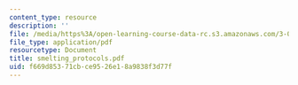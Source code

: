 ```yaml
---
content_type: resource
description: ''
file: /media/https%3A/open-learning-course-data-rc.s3.amazonaws.com/3-094-materials-in-human-experience-spring-2004/f669d85371cbce9526e18a9838f3d77f_smelting_protocols.pdf
file_type: application/pdf
resourcetype: Document
title: smelting_protocols.pdf
uid: f669d853-71cb-ce95-26e1-8a9838f3d77f
---
```

